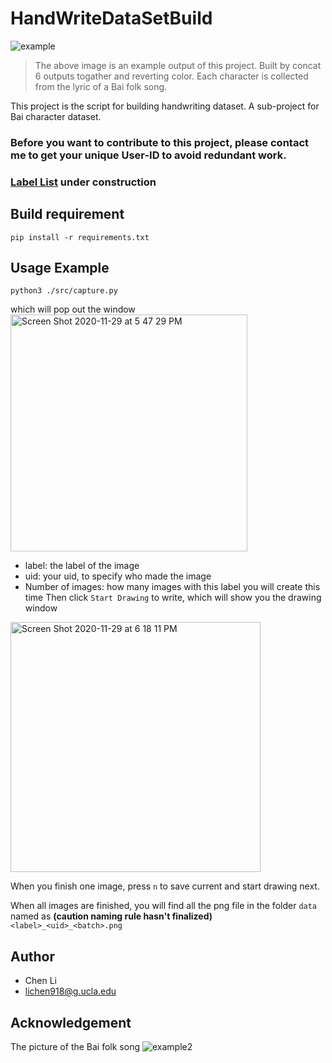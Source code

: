 # HandWriteDataSetBuild 

![example](https://user-images.githubusercontent.com/63531857/100561705-6a87ad00-326e-11eb-8336-a4fdc3320f3a.jpg)
> The above image is an example output of this project. Built by concat 6 outputs togather and reverting color. Each character is collected from 
the lyric of a Bai folk song.

This project is the script for building handwriting dataset. A sub-project for Bai character dataset. 

### Before you want to contribute to this project, please contact me to get your unique User-ID to avoid redundant work.

### [Label List]() under construction

## Build requirement
```
pip install -r requirements.txt
```

## Usage Example
```
python3 ./src/capture.py
```
which will pop out the window  
<img width="379" alt="Screen Shot 2020-11-29 at 5 47 29 PM" src="https://user-images.githubusercontent.com/63531857/100560527-f8619900-326a-11eb-9480-b648183128a4.png">

- label: the label of the image
- uid: your uid, to specify who made the image
- Number of images: how many images with this label you will create this time
Then click `Start Drawing` to write, which will show you the drawing window  
<img width="400" alt="Screen Shot 2020-11-29 at 6 18 11 PM" src="https://user-images.githubusercontent.com/63531857/100562022-4082ba80-326f-11eb-8e7f-7c1f6a44fd7a.png">


When you finish one image, press `n` to save current and start drawing next. 

When all images are finished, you will find all the png file in the folder `data` named as **(caution naming rule hasn't finalized)**
`<label>_<uid>_<batch>.png`

## Author
- Chen Li
- lichen918@g.ucla.edu


## Acknowledgement
The picture of the Bai folk song
![example2](https://user-images.githubusercontent.com/63531857/100561835-cb16ea00-326e-11eb-894c-7cf06e0b5029.jpg)
